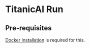 # TitanicAI Run

## Pre-requisites

[Docker Installation](https://docs.docker.com/get-docker/) is required for this.